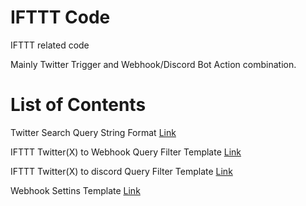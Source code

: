 # IFTTT Code
IFTTT related code


Mainly Twitter Trigger and Webhook/Discord Bot Action combination.



List of Contents
=
Twitter Search Query String Format
[Link](Twitter_Search_Query.md)

IFTTT Twitter(X) to Webhook Query Filter Template
[Link](Twitter_and_Webhook_Query_Filter.md)

IFTTT Twitter(X) to discord Query Filter Template
[Link](Twitter_and_discord_Query_Filter.md)

Webhook Settins Template
[Link](Webhook_Setting.md)
